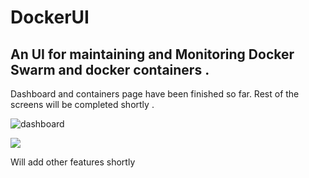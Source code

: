 # DockerUI
## An UI for maintaining and Monitoring Docker Swarm and docker containers . 

Dashboard and containers page have been finished so far. 
Rest of the screens will be completed shortly . 

![dashboard](https://cloud.githubusercontent.com/assets/12637959/20455977/04fc22ac-ae8f-11e6-9abb-1f19139c4469.PNG)

<img src="https://cloud.githubusercontent.com/assets/12637959/24041081/efaff69e-0b31-11e7-8176-49b4b1c97dc8.gif" />


Will add other features shortly
